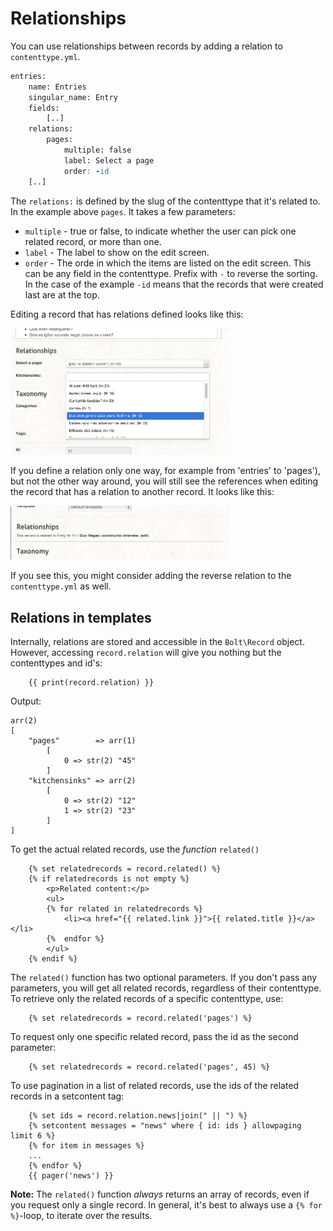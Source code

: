 Relationships
=============

You can use relationships between records by adding a relation to `contenttype.yml`.

```apache
entries:
    name: Entries
    singular_name: Entry
    fields:
        [..]
    relations:
        pages:
            multiple: false
            label: Select a page
            order: -id
    [..]
```

The `relations:` is defined by the slug of the contenttype that it's related to.
In the example above `pages`. It takes a few parameters:

 - `multiple` - true or false, to indicate whether the user can pick one related record,
   or more than one.
 - `label` - The label to show on the edit screen.
 - `order` - The orde in which the items are listed on the edit screen. This can be any
   field in the contenttype. Prefix with `-` to reverse the sorting. In the case of the
   example `-id` means that the records that were created last are at the top.

Editing a record that has relations defined looks like this:

<a href="/files/relations1.png" class="fancybox"><img src="/files/relations1.png" width="350"></a>

If you define a relation only one way, for example from 'entries' to 'pages'), but not the
other way around, you will still see the references when editing the record that has a
relation to another record. It looks like this:

<a href="/files/relations2.png" class="fancybox"><img src="/files/relations2.png" width="350"></a>


If you see this, you might consider adding the reverse relation to the `contenttype.yml` as
well.

Relations in templates
----------------------

Internally, relations are stored and accessible in the `Bolt\Record` object. However,
accessing `record.relation` will give you nothing but the contenttypes and id's:

```
    {{ print(record.relation) }}
```

Output:

```
arr(2)
[
    "pages"        => arr(1)
        [
            0 => str(2) "45"
        ]
    "kitchensinks" => arr(2)
        [
            0 => str(2) "12"
            1 => str(2) "23"
        ]
]
```

To get the actual related records, use the _function_ `related()`

```
    {% set relatedrecords = record.related() %}
    {% if relatedrecords is not empty %}
        <p>Related content:</p>
        <ul>
        {% for related in relatedrecords %}
            <li><a href="{{ related.link }}">{{ related.title }}</a></li>
        {%  endfor %}
        </ul>
    {% endif %}
```

The `related()` function has two optional parameters. If you don't pass any parameters,
you will get all related records, regardless of their contenttype. To retrieve only the
related records of a specific contenttype, use:

```
    {% set relatedrecords = record.related('pages') %}
```

To request only one specific related record, pass the id as the second parameter:

```
    {% set relatedrecords = record.related('pages', 45) %}
```
To use pagination in a list of related records, use the ids of the related records in a setcontent tag:

```
    {% set ids = record.relation.news|join(" || ") %}
    {% setcontent messages = "news" where { id: ids } allowpaging limit 6 %}
    {% for item in messages %}
    ...
    {% endfor %}
    {{ pager('news') }}
```

<p class="note"><strong>Note:</strong> The <code>related()</code> function <em>always</em>
returns an array of records, even if you request only a single record. In general, it's
best to always use a <code>{% for %}</code>-loop, to iterate over the results.</p>
